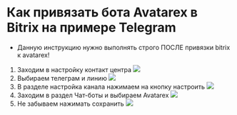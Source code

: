 # Как привязать бота Avatarex в Bitrix на примере Telegram
- Данную инструкцию нужно выполнять строго ПОСЛЕ привязки bitrix к avatarex!

1) Заходим в настройку контакт центра
![](6.png)
2) Выбираем телеграм и линию
   ![](7.png)
3) В разделе настройка канала нажимаем на кнопку настроить
   ![](8.png)
4) Заходим в раздел Чат-боты и выбираем Avatarex
   ![](9.png)
5) Не забываем нажимать сохранить
   ![](10.png)


<seealso>
<!--Give some related links to how-to articles-->
</seealso>
